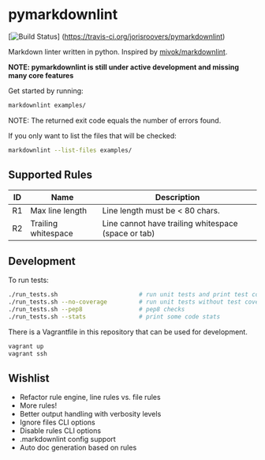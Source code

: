 # pymarkdownlint

[![Build Status](https://travis-ci.org/jorisroovers/pymarkdownlint.svg?branch=master)]
(https://travis-ci.org/jorisroovers/pymarkdownlint)

Markdown linter written in python. Inspired by [mivok/markdownlint](https://github.com/mivok/markdownlint).

**NOTE: pymarkdownlint is still under active development and missing many core features** 

Get started by running:
```bash
markdownlint examples/
```
NOTE: The returned exit code equals the number of errors found.

If you only want to list the files that will be checked: 
```bash
markdownlint --list-files examples/
```

## Supported Rules ##

ID    | Name                | Description
------|---------------------|----------------------------------------------------
R1    | Max line length     | Line length must be &lt; 80 chars.
R2    | Trailing whitespace | Line cannot have trailing whitespace (space or tab)


## Development ##

To run tests:
```bash
./run_tests.sh                       # run unit tests and print test coverage
./run_tests.sh --no-coverage         # run unit tests without test coverage
./run_tests.sh --pep8                # pep8 checks
./run_tests.sh --stats               # print some code stats
```

There is a Vagrantfile in this repository that can be used for development.
```bash
vagrant up
vagrant ssh
```

## Wishlist ##
- Refactor rule engine, line rules vs. file rules
- More rules!
- Better output handling with verbosity levels
- Ignore files CLI options
- Disable rules CLI options
- .markdownlint config support
- Auto doc generation based on rules
